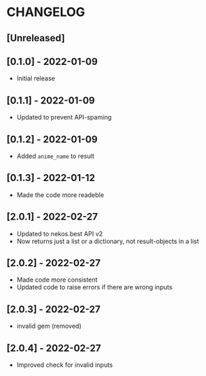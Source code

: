 # CHANGELOG

## [Unreleased]

## [0.1.0] - 2022-01-09

- Initial release

## [0.1.1] - 2022-01-09

- Updated to prevent API-spaming

## [0.1.2] - 2022-01-09

- Added `anime_name` to result

## [0.1.3] - 2022-01-12

- Made the code more readeble

## [2.0.1] - 2022-02-27

- Updated to nekos.best API v2
- Now returns just a list or a dictionary, not result-objects in a list

## [2.0.2] - 2022-02-27

- Made code more consistent
- Updated code to raise errors if there are wrong inputs

## [2.0.3] - 2022-02-27

- invalid gem (removed)

## [2.0.4] - 2022-02-27

- Improved check for invalid inputs
